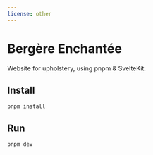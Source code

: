 ```yaml
---
license: other
---
```


# Bergère Enchantée

Website for upholstery, using pnpm & SvelteKit.

## Install

```
pnpm install
```

## Run

```
pnpm dev
```